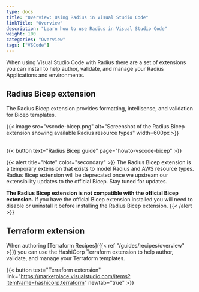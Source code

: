 ```yaml
---
type: docs
title: "Overview: Using Radius in Visual Studio Code"
linkTitle: "Overview"
description: "Learn how to use Radius in Visual Studio Code"
weight: 100
categories: "Overview"
tags: ["VSCode"]
---
```


When using Visual Studio Code with Radius there are a set of extensions you can install to help author, validate, and manage your Radius Applications and environments.

## Radius Bicep extension

The Radius Bicep extension provides formatting, intellisense, and validation for Bicep templates.

{{< image src="vscode-bicep.png" alt="Screenshot of the Radius Bicep extension showing available Radius resource types" width=600px >}}
<br /><br/>

{{< button text="Radius Bicep guide" page="howto-vscode-bicep" >}}

{{< alert title="Note" color="secondary" >}}
The Radius Bicep extension is a temporary extension that exists to model Radius and AWS resource types. Radius Bicep extension will be deprecated once we upstream our extensibility updates to the official Bicep. Stay tuned for updates.

**The Radius Bicep extension is not compatible with the official Bicep extension.** If you have the official Bicep extension installed you will need to disable or uninstall it before installing the Radius Bicep extension.
{{< /alert >}}

## Terraform extension

When authoring [Terraform Recipes]({{< ref "/guides/recipes/overview" >}}) you can use the HashiCorp Terraform extension to help author, validate, and manage your Terraform templates.

{{< button text="Terraform extension" link="https://marketplace.visualstudio.com/items?itemName=hashicorp.terraform" newtab="true" >}}